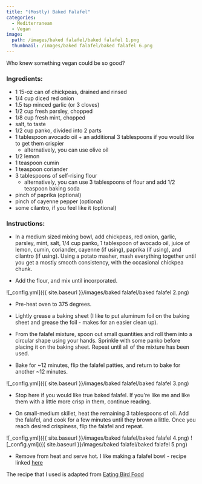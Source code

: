 ```yaml
---
title: "(Mostly) Baked Falafel"
categories:
  - Mediterranean
  - Vegan
image:
  path: /images/baked falafel/baked falafel 1.png
  thumbnail: /images/baked falafel/baked falafel 6.png
---
```



Who knew something vegan could be so good?


### Ingredients:

* 1 15-oz can of chickpeas, drained and rinsed
* 1/4 cup diced red onion
* 1.5 tsp minced garlic (or 3 cloves)
* 1/2 cup fresh parsley, chopped
* 1/8 cup fresh mint, chopped
* salt, to taste
* 1/2 cup panko, divided into 2 parts 
* 1 tablespoon avocado oil + an additional 3 tablespoons if you would like to get them crispier
  - alternatively, you can use olive oil
* 1/2 lemon
* 1 teaspoon cumin
* 1 teaspoon coriander
* 3 tablespoons of self-rising flour 
  - alternatively, you can use 3 tablespoons of flour and add 1/2 teaspoon baking soda
* pinch of paprika (optional)
* pinch of cayenne pepper (optional)
* some cilantro, if you feel like it (optional)


### Instructions:

* In a medium sized mixing bowl, add chickpeas, red onion, garlic, parsley, mint, salt, 1/4 cup panko, 1 tablespoon of avocado oil, juice of lemon, cumin, coriander, cayenne (if using), paprika (if using), and cilantro (if using). Using a potato masher, mash everything together until you get a mostly smooth consistency, with the occasional chickpea chunk. 

* Add the flour, and mix until incorporated.

![_config.yml]({{ site.baseurl }}/images/baked falafel/baked falafel 2.png)

* Pre-heat oven to 375 degrees.

* Lightly grease a baking sheet (I like to put aluminum foil on the baking sheet and grease the foil - makes for an easier clean up). 

* From the falafel mixture, spoon out small quantities and roll them into a circular shape using your hands. Sprinkle with some panko before placing it on the baking sheet. Repeat until all of the mixture has been used.

* Bake for ~12 minutes, flip the falafel patties, and return to bake for another ~12 minutes. 

![_config.yml]({{ site.baseurl }}/images/baked falafel/baked falafel 3.png)

* Stop here if you would like true baked falafel. If you're like me and like them with a little more crisp in them, continue reading.

* On small-medium skillet, heat the remaining 3 tablespoons of oil. Add the falafel, and cook for a few minutes until they brown a little. Once you reach desired crispiness, flip the falafel and repeat. 

![_config.yml]({{ site.baseurl }}/images/baked falafel/baked falafel 4.png)
![_config.yml]({{ site.baseurl }}/images/baked falafel/baked falafel 5.png)

* Remove from heat and serve hot. I like making a falafel bowl - recipe linked [here](http://prernaadvani.github.io/falafel-bowl/)

The recipe that I used is adapted from [Eating Bird Food](https://www.eatingbirdfood.com/easy-baked-falafel/)
